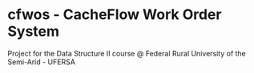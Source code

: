 # cfwos - CacheFlow Work Order System

Project for the Data Structure II course @ Federal Rural University of the Semi-Arid - UFERSA
